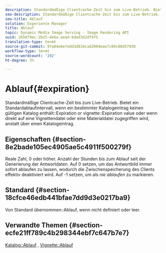 ```yaml
---
description: Standardmäßige Clientcache-Zeit bis zum Live-Betrieb. Bietet ein Standardablaufintervall, wenn ein bestimmter Katalogeintrag keinen gültigen Wert für den Ablauf oder Ablauf eines Katalogs enthält oder wenn direkt auf eine Vignettendatei oder eine Materialdatei zugegriffen wird, anstatt über einen Katalogeintrag.
seo-description: Standardmäßige Clientcache-Zeit bis zum Live-Betrieb. Bietet ein Standardablaufintervall, wenn ein bestimmter Katalogeintrag keinen gültigen Wert für den Ablauf oder Ablauf eines Katalogs enthält oder wenn direkt auf eine Vignettendatei oder eine Materialdatei zugegriffen wird, anstatt über einen Katalogeintrag.
seo-title: Ablauf
solution: Experience Manager
title: Ablauf
topic: Dynamic Media Image Serving - Image Rendering API
uuid: 2b56f9ec-2b25-4e6a-aead-6dad3d2df975
translation-type: tm+mt
source-git-commit: 97a84e8e7edd3d834ca42069eae7c09c00d57938
workflow-type: tm+mt
source-wordcount: '192'
ht-degree: 3%

---
```



# Ablauf{#expiration}

Standardmäßige Clientcache-Zeit bis zum Live-Betrieb. Bietet ein Standardablaufintervall, wenn ein bestimmter Katalogeintrag keinen gültigen Katalog enthält::Expiration or vignette::Expiration value oder wenn direkt auf eine Vignettendatei oder eine Materialdatei zugegriffen wird, anstatt über einen Katalogeintrag.

## Eigenschaften {#section-8e2bade105ec4905ae5c4911f500279f}

Reale Zahl, 0 oder höher. Anzahl der Stunden bis zum Ablauf seit der Generierung der Antwortdaten. Auf 0 setzen, um das Antwortbild immer sofort ablaufen zu lassen, wodurch die Zwischenspeicherung des Clients effektiv deaktiviert wird. Auf -1 setzen, um als *nie ablaufen* zu markieren.

## Standard {#section-18cfce46edb441bfae7dd9d3e0217ba9}

Von Standard übernommen::Ablauf, wenn nicht definiert oder leer.

## Verwandte Themen {#section-ecfe21ff789c4b298344ebf7c647b7e7}

[Katalog::Ablauf](../../../../../ir-api/material-cat/image-rendering-api-ref/c-ir-material-catalog/c-ir-material-data-reference/r-ir-expiration-dataref.md#reference-5e93943abff54c93bf85aae3b911a3ce) ,  [Vignette::Ablauf](../../../../../ir-api/material-cat/image-rendering-api-ref/c-ir-material-catalog/c-ir-vignette-map-reference/r-ir-expiration-vignette.md#reference-df80829da93e4c0ab3f97a1792d9c74c)
